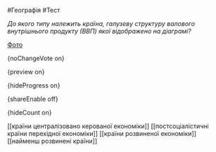 #Географія #Тест

*До якого типу належить країна, галузеву структуру валового внутрішнього продукту (ВВП) якої відображено на діаграмі?*

[Фото](https://zno.osvita.ua//doc/images/znotest/95/9542/33.jpg)

{noChangeVote on}

{preview on}

{hideProgress on}

{shareEnable off}

{hideCount on}

[[країни централізовано керованої економіки]]
[[постсоціалістичні країни перехідної економіки]]
[[країни розвиненої економіки]]
[[найменш розвинені країни]]
